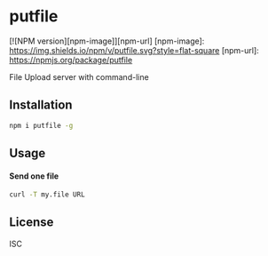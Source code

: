 putfile
===

[![NPM version][npm-image]][npm-url]
[npm-image]: https://img.shields.io/npm/v/putfile.svg?style=flat-square
[npm-url]: https://npmjs.org/package/putfile


File Upload server with command-line

Installation
---

```sh
npm i putfile -g
```

Usage
---

#### Send one file

```sh
curl -T my.file URL
```

License
---

ISC
